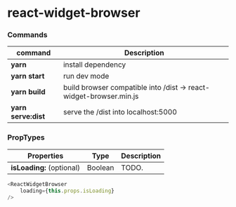 # react-widget-browser

### Commands
command | Description
--- | ---
**yarn** | install dependency
**yarn start** | run dev mode
**yarn build** | build browser compatible into /dist -> react-widget-browser.min.js
**yarn serve:dist** | serve the /dist into localhost:5000

### PropTypes
Properties | Type | Description
--- | --- | ---
**isLoading:** (optional) | Boolean | TODO.

```js
<ReactWidgetBrowser
    loading={this.props.isLoading}
/>
```
